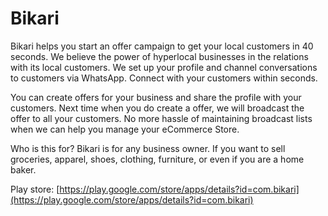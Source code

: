 # Bikari

Bikari helps you start an offer campaign to get your local customers in 40 seconds. We believe the power of hyperlocal businesses in the relations with its local customers. We set up your profile and channel conversations to customers via WhatsApp. Connect with your customers within seconds.

You can create offers for your business and share the profile with your customers. Next time when you do create a offer, we will broadcast the offer to all your customers. No more hassle of maintaining broadcast lists when we can help you manage your eCommerce Store.

Who is this for?
Bikari is for any business owner. If you want to sell groceries, apparel, shoes, clothing, furniture, or even if you are a home baker. 

Play store: [https://play.google.com/store/apps/details?id=com.bikari](https://play.google.com/store/apps/details?id=com.bikari)

